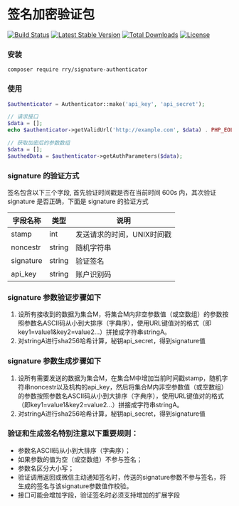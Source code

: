 # 签名加密验证包

[![Build Status](https://travis-ci.org/RryLee/signature-authenticator.svg?branch=master)](https://travis-ci.org/RryLee/signature-authenticator)
[![Latest Stable Version](https://poser.pugx.org/rry/signature-authenticator/v/stable)](https://packagist.org/packages/rry/signature-authenticator)
[![Total Downloads](https://poser.pugx.org/rry/signature-authenticator/downloads)](https://packagist.org/packages/rry/signature-authenticator)
[![License](https://poser.pugx.org/rry/signature-authenticator/license)](https://packagist.org/packages/rry/signature-authenticator)

### 安装

    composer require rry/signature-authenticator

### 使用

```php
$authenticator = Authenticator::make('api_key', 'api_secret');

// 请求接口
$data = [];
echo $authenticator->getValidUrl('http://example.com', $data) . PHP_EOL;

// 获取加密后的参数数组
$data = [];
$authedData = $authenticator->getAuthParameters($data);
```

### signature 的验证方式
签名包含以下三个字段, 首先验证时间戳是否在当前时间 600s 内，其次验证 signature 是否正确，下面是 signature 的验证方式

|字段名称|类型|说明|
|-------|-------|-------|
|stamp|int|发送请求的时间，UNIX时间戳|
|noncestr|string|随机字符串|
|signature|string|验证签名|
|api_key|string|账户识别码|

### signature 参数验证步骤如下
1. 设所有接收到的数据为集合M，将集合M内非空参数值（或空数组）的参数按照参数名ASCII码从小到大排序（字典序），使用URL键值对的格式（即key1=value1&key2=value2…）拼接成字符串stringA。
2. 对stringA进行sha256哈希计算，秘钥api_secret，得到signature值

### signature 参数生成步骤如下
1. 设所有需要发送的数据为集合M，在集合M中增加当前时间戳stamp，随机字符串noncestr以及机构的api_key，然后将集合M内非空参数值（或空数组）的参数按照参数名ASCII码从小到大排序（字典序），使用URL键值对的格式（即key1=value1&key2=value2…）拼接成字符串stringA。
2. 对stringA进行sha256哈希计算，秘钥api_secret，得到signature值

>
### 验证和生成签名特别注意以下重要规则：
* 参数名ASCII码从小到大排序（字典序）；
* 如果参数的值为空（或空数组）不参与签名；
* 参数名区分大小写；
* 验证调用返回或微信主动通知签名时，传送的signature参数不参与签名，将生成的签名与该signature参数值作校验。
* 接口可能会增加字段，验证签名时必须支持增加的扩展字段
